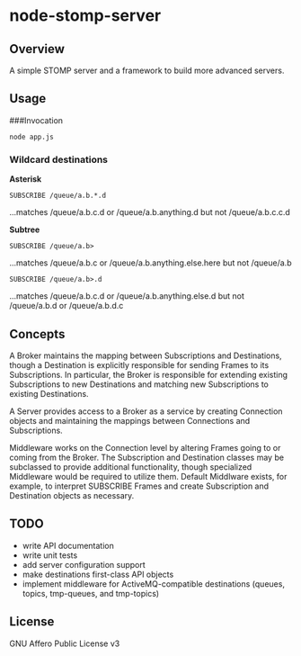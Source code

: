 node-stomp-server
=================

## Overview
A simple STOMP server and a framework to build more advanced servers.

## Usage
###Invocation

    node app.js

### Wildcard destinations
**Asterisk**

    SUBSCRIBE /queue/a.b.*.d

...matches /queue/a.b.c.d or /queue/a.b.anything.d but not /queue/a.b.c.c.d

**Subtree**

    SUBSCRIBE /queue/a.b>

...matches /queue/a.b.c or /queue/a.b.anything.else.here but not /queue/a.b

    SUBSCRIBE /queue/a.b>.d

...matches /queue/a.b.c.d or /queue/a.b.anything.else.d but not /queue/a.b.d or /queue/a.b.d.c

## Concepts

A Broker maintains the mapping between Subscriptions and Destinations,
though a Destination is explicitly responsible for sending Frames to its
Subscriptions. In particular, the Broker is responsible for extending
existing Subscriptions to new Destinations and matching new Subscriptions
to existing Destinations.

A Server provides access to a Broker as a service by creating Connection
objects and maintaining the mappings between Connections and Subscriptions.

Middleware works on the Connection level by altering Frames going to or
coming from the Broker. The Subscription and Destination classes may be
subclassed to provide additional functionality, though specialized
Middleware would be required to utilize them. Default Middlware exists, for
example, to interpret SUBSCRIBE Frames and create Subscription and
Destination objects as necessary.

## TODO
* write API documentation
* write unit tests
* add server configuration support
* make destinations first-class API objects
* implement middleware for ActiveMQ-compatible destinations (queues, topics, tmp-queues, and tmp-topics)

## License
GNU Affero Public License v3

<!-- vim:tw=75:formatoptions-=l:formatoptions-=v:syntax=mkd
-->
